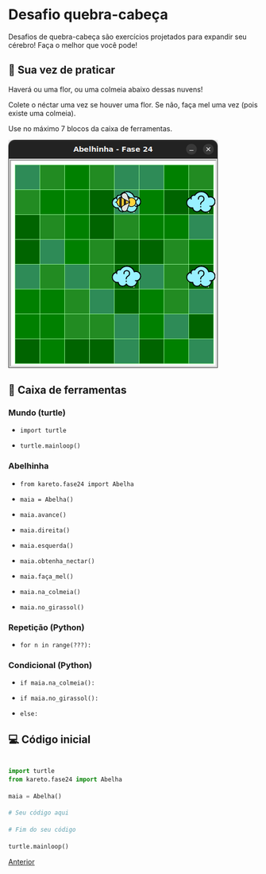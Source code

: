 # Desafio quebra-cabeça

Desafios de quebra-cabeça são exercícios projetados para expandir seu cérebro!
Faça o melhor que você pode!

## 🐝 Sua vez de praticar

Haverá ou uma flor, ou uma colmeia abaixo dessas nuvens!

Colete o néctar uma vez se houver uma flor. Se não, faça mel uma vez
(pois existe uma colmeia).

Use no máximo 7 blocos da caixa de ferramentas.

![Maia, nuvem, colmeia ou flor](cenario_24.png "Maia, nuvem, colmeia ou flor")

## 🧰 Caixa de ferramentas

### Mundo (turtle)

- `import turtle`

- `turtle.mainloop()`

### Abelhinha

- `from kareto.fase24 import Abelha`

- `maia = Abelha()`

- `maia.avance()`

- `maia.direita()`

- `maia.esquerda()`

- `maia.obtenha_nectar()`

- `maia.faça_mel()`

- `maia.na_colmeia()`

- `maia.no_girassol()`

### Repetição (Python)

- `for n in range(???):`

### Condicional (Python)

- `if maia.na_colmeia():`

- `if maia.no_girassol():`

- `else:`

## 💻 Código inicial

```python

import turtle
from kareto.fase24 import Abelha

maia = Abelha()

# Seu código aqui

# Fim do seu código

turtle.mainloop()

```

[Anterior](../fase23/README.md)
